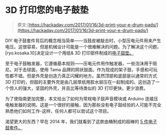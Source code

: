 # 3D 打印您的电子鼓垫

> 原文:[https://hackaday.com/2017/01/16/3d-print-your-e-drum-pads/](https://hackaday.com/2017/01/16/3d-print-your-e-drum-pads/)

DIY 电子鼓套件背后的概念相当简单——当鼓皮被敲击时，小型压电元件用来产生电压。这很容易，但是机械设计可能是一个很难解决的问题。为了解决这个问题，[ryo.kosaka.10]决定设计一个用纸& 3D 打印部件制成的[电子鼓垫。](http://www.instructables.com/id/E-drum-With-Small-3D-Printer-and-Thick-Paper/?ALLSTEPS)

至于电子鼓触发器，它遵循基本规则——压电元件用作触发器，一些泡沫用于阻尼。对于击球面，使用 Tama 品牌的网状鼓面。作为现成的架子鼓，手感和可玩性都不错。但是外壳是创造力真正闪耀的地方。虽然顶部和底部是以通常的方式 3D 打印的，但鼓的主要外壳是由几层厚纸用胶水层压在一起制成的。这创造了一个惊人的强大，坚固的外壳，并且比等待类似的 3D 打印更快，更少浪费。

为了使指南更加完整，本文给出了如何为常规电子鼓声音模块或 Arduino 连接压电触发器的说明。这是一个很好的接触，因为那些没有电子鼓经验的人可能不完全熟悉他们如何工作-这样，任何人都可以尝试这个项目。

渴望更大的东西？早在 2014 年，我们就看到了这款由桶制成的超棒的 [5 件电子鼓套件。](http://hackaday.com/2014/05/22/5-gallon-5-piece-electronic-drum-set/)